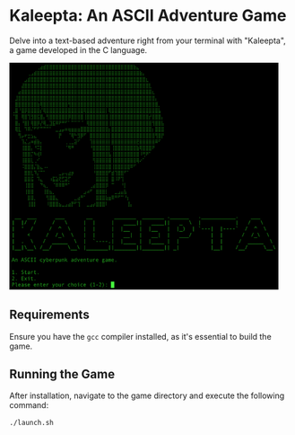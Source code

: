 # Kaleepta: An ASCII Adventure Game

Delve into a text-based adventure right from your terminal with "Kaleepta", a game developed in the C language.

<img src="preview.png" alt="Kaleepta" style="width:50vw;">

## Requirements

Ensure you have the `gcc` compiler installed, as it's essential to build the game.

## Running the Game

After installation, navigate to the game directory and execute the following command:

```bash
./launch.sh
```
